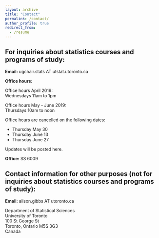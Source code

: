 ```yaml
---
layout: archive
title: "Contact"
permalink: /contact/
author_profile: true
redirect_from:
  - /resume
---
```


## For inquiries about statistics courses and programs of study:

**Email:** ugchair.stats AT utstat.utoronto.ca

**Office hours:**

Office hours April 2019:  
Wednesdays 11am to 1pm

Office hours May - June 2019:  
Thursdays 10am to noon

Office hours are cancelled on the following dates:  
- Thursday May 30  
- Thursday June 13  
- Thursday June 27  

Updates will be posted here.

**Office:** SS 6009

## Contact information for other purposes (not for inquiries about statistics courses and programs of study):

**Email:** alison.gibbs AT utoronto.ca

Department of Statistical Sciences  
University of Toronto  
100 St George St  
Toronto, Ontario M5S 3G3  
Canada

